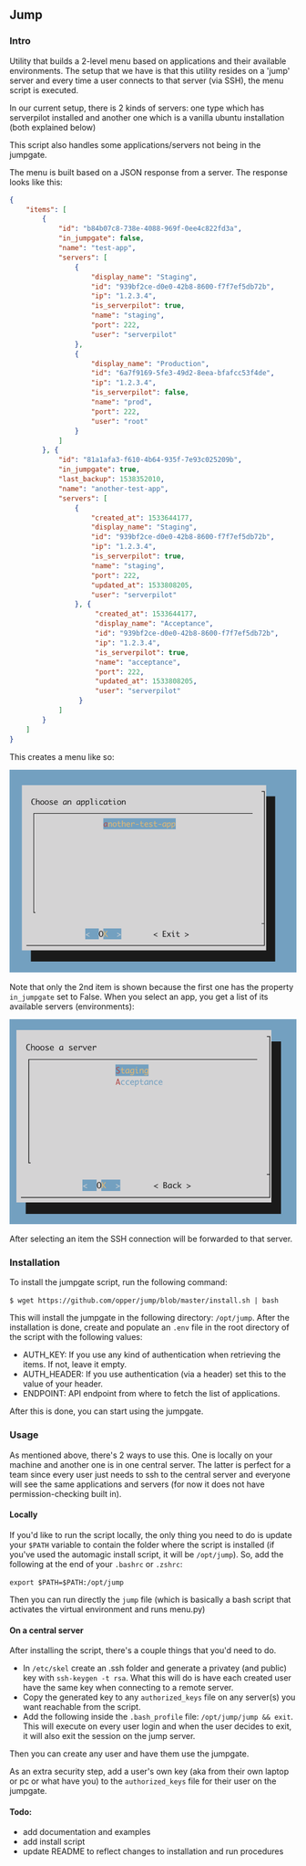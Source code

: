 ## Jump

### Intro 

Utility that builds a 2-level menu based on applications and their available environments. The setup that we have is that
this utility resides on a 'jump' server and every time a user connects to that server (via SSH), the menu script is 
executed. 

In our current setup, there is 2 kinds of servers: one type which has serverpilot installed and another one which is 
a vanilla ubuntu installation (both explained below)

This script also handles some applications/servers not being in the jumpgate.

The menu is built based on a JSON response from a server. The response looks like this:

```json
{
    "items": [
        {
            "id": "b84b07c8-738e-4088-969f-0ee4c822fd3a",
            "in_jumpgate": false,
            "name": "test-app",
            "servers": [
                {
                    "display_name": "Staging",
                    "id": "939bf2ce-d0e0-42b8-8600-f7f7ef5db72b",
                    "ip": "1.2.3.4",
                    "is_serverpilot": true,
                    "name": "staging",
                    "port": 222,
                    "user": "serverpilot"
                },
                {
                    "display_name": "Production",
                    "id": "6a7f9169-5fe3-49d2-8eea-bfafcc53f4de",
                    "ip": "1.2.3.4",
                    "is_serverpilot": false,
                    "name": "prod",
                    "port": 222,
                    "user": "root"
                }
            ]
        }, {
            "id": "81a1afa3-f610-4b64-935f-7e93c025209b",
            "in_jumpgate": true,
            "last_backup": 1538352010,
            "name": "another-test-app",
            "servers": [
                {
                    "created_at": 1533644177,
                    "display_name": "Staging",
                    "id": "939bf2ce-d0e0-42b8-8600-f7f7ef5db72b",
                    "ip": "1.2.3.4",
                    "is_serverpilot": true,
                    "name": "staging",
                    "port": 222,
                    "updated_at": 1533808205,
                    "user": "serverpilot"
                }, {
                     "created_at": 1533644177,
                     "display_name": "Acceptance",
                     "id": "939bf2ce-d0e0-42b8-8600-f7f7ef5db72b",
                     "ip": "1.2.3.4",
                     "is_serverpilot": true,
                     "name": "acceptance",
                     "port": 222,
                     "updated_at": 1533808205,
                     "user": "serverpilot"
                 }
            ]
        }
    ]
}
```

This creates a menu like so:

![](docs/img/app-menu.png)

Note that only the 2nd item is shown because the first one has the property `in_jumpgate` set to False. When you select
an app, you get a list of its available servers (environments):

![](docs/img/env-menu.png)

After selecting an item the SSH connection will be forwarded to that server.


### Installation

To install the jumpgate script, run the following command:

`$ wget https://github.com/opper/jump/blob/master/install.sh | bash`

This will install the jumpgate in the following directory: `/opt/jump`. After the installation is done, create and
populate an `.env` file in the root directory of the script with the following values:

- AUTH_KEY: If you use any kind of authentication when retrieving the items. If not, leave it empty.
- AUTH_HEADER: If you use authentication (via a header) set this to the value of your header.
- ENDPOINT: API endpoint from where to fetch the list of applications.

After this is done, you can start using the jumpgate.

### Usage

As mentioned above, there's 2 ways to use this. One is locally on your machine and another one is in one central server.
The latter is perfect for a team since every user just needs to ssh to the central server and everyone will see the same
applications and servers (for now it does not have permission-checking built in). 

#### Locally

If you'd like to run the script locally, the only thing you need to do is update your `$PATH` variable to contain
the folder where the script is installed (if you've used the automagic install script, it will be `/opt/jump`). So, add
the following at the end of your `.bashrc` or `.zshrc`:

`export $PATH=$PATH:/opt/jump`

Then you can run directly the `jump` file (which is basically a bash script that activates the virtual environment and
runs menu.py)

#### On a central server

After installing the script, there's a couple things that you'd need to do.

- In `/etc/skel` create an .ssh folder and generate a privatey (and public) key with `ssh-keygen -t rsa`. What this will
do is have each created user have the same key when connecting to a remote server.
- Copy the generated key to any `authorized_keys` file on any server(s) you want reachable from the script.
- Add the following inside the `.bash_profile` file: `/opt/jump/jump && exit`. This will execute on every user login
and when the user decides to exit, it will also exit the session on the jump server. 

Then you can create any user and have them use the jumpgate.

As an extra security step, add a user's own key (aka from their own laptop or pc or what have you) to the `authorized_keys`
file for their user on the jumpgate.

#### Todo:

 - add documentation and examples
 - add install script
 - update README to reflect changes to installation and run procedures